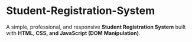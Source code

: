 # Student-Registration-System
A simple, professional, and responsive **Student Registration System** built with **HTML, CSS, and JavaScript (DOM Manipulation)**. 
